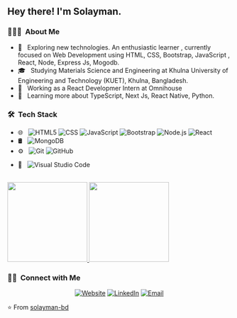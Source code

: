 
<h2> Hey there! I'm Solayman.</h2>

<h3> 👨🏻‍💻 &nbsp;About Me </h3>

- 🤔 &nbsp; Exploring new technologies. An enthusiastic learner , currently focused on Web Development using HTML, CSS, Bootstrap, JavaScript , React, Node, Express Js, Mogodb.
- 🎓 &nbsp; Studying Materials Science and Engineering at Khulna University of Engineering and Technology (KUET), Khulna, Bangladesh.
- 💼 &nbsp; Working as a React Developmer Intern at Omnihouse
- 🌱 &nbsp; Learning more about TypeScript, Next Js, React Native, Python.
<!-- - ✍️ &nbsp; Pursuing Graphic Design and Blog Writing as hobbies/side hustles. -->

<h3> 🛠 &nbsp;Tech Stack</h3>

<!-- - 💻 &nbsp;
  ![Python](https://img.shields.io/badge/-Python-333333?style=flat&logo=python)
  ![Java](https://img.shields.io/badge/-Java-333333?style=flat&logo=Java&logoColor=007396)
  ![C++](https://img.shields.io/badge/-C++-333333?style=flat&logo=C%2B%2B&logoColor=00599C)
  ![R (Statistics)](https://img.shields.io/badge/-R-333333?style=flat&logo=R&logoColor=276DC3) -->
- 🌐 &nbsp;
  ![HTML5](https://img.shields.io/badge/-HTML5-333333?style=flat&logo=HTML5)
  ![CSS](https://img.shields.io/badge/-CSS-333333?style=flat&logo=CSS3&logoColor=1572B6)
  ![JavaScript](https://img.shields.io/badge/-JavaScript-333333?style=flat&logo=javascript)
  ![Bootstrap](https://img.shields.io/badge/-Bootstrap-333333?style=flat&logo=bootstrap&logoColor=563D7C)
  ![Node.js](https://img.shields.io/badge/-Node.js-333333?style=flat&logo=node.js)
  ![React](https://img.shields.io/badge/-React-333333?style=flat&logo=react)
- 🛢 &nbsp;
  ![MongoDB](https://img.shields.io/badge/-MongoDB-333333?style=flat&logo=mongodb)
- ⚙️ &nbsp;
  ![Git](https://img.shields.io/badge/-Git-333333?style=flat&logo=git)
  ![GitHub](https://img.shields.io/badge/-GitHub-333333?style=flat&logo=github)
<!--   ![Markdown](https://img.shields.io/badge/-Markdown-333333?style=flat&logo=markdown) -->
- 🔧 &nbsp;
  ![Visual Studio Code](https://img.shields.io/badge/-Visual%20Studio%20Code-333333?style=flat&logo=visual-studio-code&logoColor=007ACC)
<!--   ![RStudio](https://img.shields.io/badge/-RStudio-333333?style=flat&logo=rstudio)
  ![Eclipse](https://img.shields.io/badge/-Eclipse-333333?style=flat&logo=eclipse-ide&logoColor=2C2255) -->
<!-- - 🖥 &nbsp;
  ![Illustrator](https://img.shields.io/badge/-Illustrator-333333?style=flat&logo=adobe-illustrator)
  ![Photoshop](https://img.shields.io/badge/-Photoshop-333333?style=flat&logo=adobe-photoshop)
  ![InDesign](https://img.shields.io/badge/-InDesign-333333?style=flat&logo=adobe-indesign) -->

<br/>

<a href="https://github.com/solayman-bd">
  <img height="180em" src="https://github-readme-stats.vercel.app/api?username=solayman-bd&theme=buefy&show_icons=true" />
  <img height="180em" src="https://github-readme-stats.vercel.app/api/top-langs/?username=solayman-bd&theme=buefy&layout=compact" />
</a>

<br/>

<h3> 🤝🏻 &nbsp;Connect with Me </h3>

<p align="center">
<a href="https://solayman-portfolio.netlify.app/"><img alt="Website" src="https://img.shields.io/badge/Website-www.solayman-portfolio.netlify.app-blue?style=flat-square&logo=google-chrome"></a>
<a href="https://www.linkedin.com/in/md-solayman-3229241aa/"><img alt="LinkedIn" src="https://img.shields.io/badge/LinkedIn-Md.%20Solayman-blue?style=flat-square&logo=linkedin"></a>
<!-- <a href="https://www.instagram.com/adityavs_/"><img alt="Instagram" src="https://img.shields.io/badge/Instagram-adityavs__-blue?style=flat-square&logo=instagram"></a> -->
<a href="mailto:mdsolayman.web.dev@gmail.com"><img alt="Email" src="https://img.shields.io/badge/Email-mdsolayman.web.dev@gmail.com-blue?style=flat-square&logo=gmail"></a>
</p>

⭐️ From [solayman-bd](https://github.com/solayman-bd)
